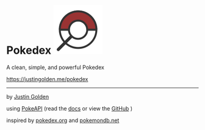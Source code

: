 # Pokedex <img src="logo.svg" width="128px">

A clean, simple, and powerful Pokedex

https://justingolden.me/pokedex

<hr>

by [Justin Golden](https://justingolden.me)

using [PokeAPI](https://pokeapi.co) (read the [docs](https://pokeapi.co/docs/v2.html) or view the [GitHub](https://github.com/PokeAPI/pokeapi) )

inspired by [pokedex.org](https://pokedex.org) and [pokemondb.net](https://pokemondb.net/)
